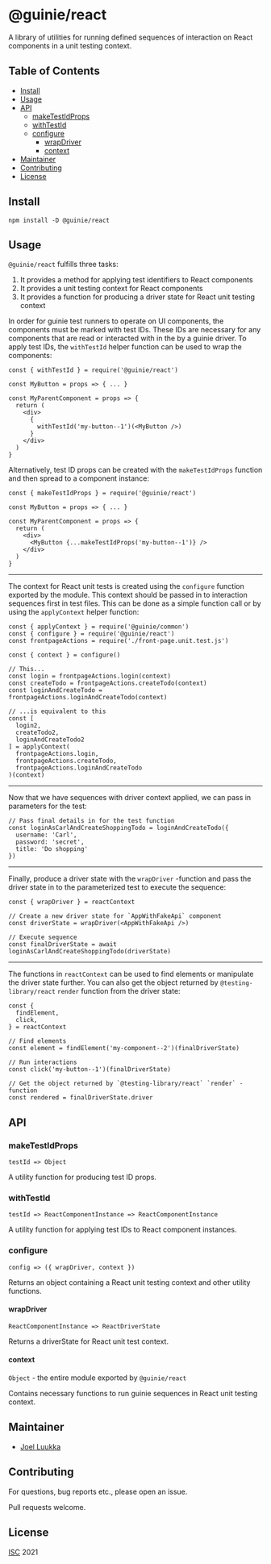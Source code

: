 # @guinie/react

A library of utilities for running defined sequences of interaction on React components in a unit testing context.

## Table of Contents

- [Install](#Install)
- [Usage](#Usage)
- [API](#API)
  - [makeTestIdProps](#makeTestIdProps)
  - [withTestId](#withTestId)
  - [configure](#configure)
    - [wrapDriver](#wrapDriver)
    - [context](#context)
- [Maintainer](#Maintainer)
- [Contributing](#Contributing)
- [License](#License)

## Install

```
npm install -D @guinie/react
```

## Usage

`@guinie/react` fulfills three tasks:
1. It provides a method for applying test identifiers to React components
1. It provides a unit testing context for React components
1. It provides a function for producing a driver state for React unit testing context

In order for guinie test runners to operate on UI components, the components must be marked with test IDs. These IDs are necessary for any components that are read or interacted with in the by a guinie driver. To apply test IDs, the `withTestId` helper function can be used to wrap the components:

```
const { withTestId } = require('@guinie/react')

const MyButton = props => { ... }

const MyParentComponent = props => {
  return (
    <div>
      {
        withTestId('my-button--1')(<MyButton />)
      }
    </div>
  )
}
```

Alternatively, test ID props can be created with the `makeTestIdProps` function and then spread to a component instance:

```
const { makeTestIdProps } = require('@guinie/react')

const MyButton = props => { ... }

const MyParentComponent = props => {
  return (
    <div>
      <MyButton {...makeTestIdProps('my-button--1')} />
    </div>
  )
}
```

---

The context for React unit tests is created using the `configure` function exported by the module. This context should be passed in to interaction sequences first in test files. This can be done as a simple function call or by using the `applyContext` helper function:

```
const { applyContext } = require('@guinie/common')
const { configure } = require('@guinie/react')
const frontpageActions = require('./front-page.unit.test.js')

const { context } = configure()

// This...
const login = frontpageActions.login(context)
const createTodo = frontpageActions.createTodo(context)
const loginAndCreateTodo = frontpageActions.loginAndCreateTodo(context)

// ...is equivalent to this
const [
  login2,
  createTodo2,
  loginAndCreateTodo2
] = applyContext(
  frontpageActions.login,
  frontpageActions.createTodo,
  frontpageActions.loginAndCreateTodo
)(context)
```

---

Now that we have sequences with driver context applied, we can pass in parameters for the test:

```
// Pass final details in for the test function
const loginAsCarlAndCreateShoppingTodo = loginAndCreateTodo({
  username: 'Carl',
  password: 'secret',
  title: 'Do shopping'
})
```

---

Finally, produce a driver state with the `wrapDriver` -function and pass the driver state in to the parameterized test to execute the sequence:

```
const { wrapDriver } = reactContext

// Create a new driver state for `AppWithFakeApi` component
const driverState = wrapDriver(<AppWithFakeApi />)

// Execute sequence
const finalDriverState = await loginAsCarlAndCreateShoppingTodo(driverState)
```

---

The functions in `reactContext` can be used to find elements or manipulate the driver state further. You can also get the object returned by `@testing-library/react` `render` function from the driver state:

```
const {
  findElement,
  click,
} = reactContext

// Find elements
const element = findElement('my-component--2')(finalDriverState)

// Run interactions
const click('my-button--1')(finalDriverState)

// Get the object returned by `@testing-library/react` `render` -function
const rendered = finalDriverState.driver

```

## API

### makeTestIdProps

`testId => Object`

A utility function for producing test ID props.

### withTestId

`testId => ReactComponentInstance => ReactComponentInstance`

A utility function for applying test IDs to React component instances.

### configure

`config => ({ wrapDriver, context })`

Returns an object containing a React unit testing context and other utility functions.

#### wrapDriver

`ReactComponentInstance => ReactDriverState`

Returns a driverState for React unit test context.

#### context

`Object` - the entire module exported by `@guinie/react`

Contains necessary functions to run guinie sequences in React unit testing context.

## Maintainer

- [Joel Luukka](https://github.com/jluukka-ge)

## Contributing

For questions, bug reports etc., please open an issue.

Pull requests welcome.

## License

[ISC](LICENSE) 2021
